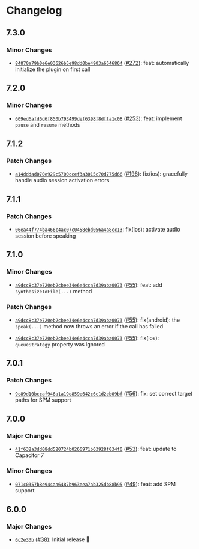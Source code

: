 # Changelog

## 7.3.0

### Minor Changes

- [`84870a79b0e6e03626b5e98dd0be4903a6546864`](https://github.com/capawesome-team/capacitor-plugins-sponsorware/commit/84870a79b0e6e03626b5e98dd0be4903a6546864) ([#272](https://github.com/capawesome-team/capacitor-plugins-sponsorware/pull/272)): feat: automatically initialize the plugin on first call

## 7.2.0

### Minor Changes

- [`609ed6afd6d6f850b793499def6398f8dffa1c08`](https://github.com/capawesome-team/capacitor-plugins-sponsorware/commit/609ed6afd6d6f850b793499def6398f8dffa1c08) ([#253](https://github.com/capawesome-team/capacitor-plugins-sponsorware/pull/253)): feat: implement `pause` and `resume` methods

## 7.1.2

### Patch Changes

- [`a14dddad070e929c5700ccef3a3015c70d775d66`](https://github.com/capawesome-team/capacitor-plugins-sponsorware/commit/a14dddad070e929c5700ccef3a3015c70d775d66) ([#196](https://github.com/capawesome-team/capacitor-plugins-sponsorware/pull/196)): fix(ios): gracefully handle audio session activation errors

## 7.1.1

### Patch Changes

- [`06ea44f774ba466c4ac07c0458ebd056a4a8cc13`](https://github.com/capawesome-team/capacitor-plugins-sponsorware/commit/06ea44f774ba466c4ac07c0458ebd056a4a8cc13): fix(ios): activate audio session before speaking

## 7.1.0

### Minor Changes

- [`a9dcc8c37e720eb2cbee34e6e4cca7d39aba0073`](https://github.com/capawesome-team/capacitor-plugins-sponsorware/commit/a9dcc8c37e720eb2cbee34e6e4cca7d39aba0073) ([#55](https://github.com/capawesome-team/capacitor-plugins-sponsorware/pull/55)): feat: add `synthesizeToFile(...)` method

### Patch Changes

- [`a9dcc8c37e720eb2cbee34e6e4cca7d39aba0073`](https://github.com/capawesome-team/capacitor-plugins-sponsorware/commit/a9dcc8c37e720eb2cbee34e6e4cca7d39aba0073) ([#55](https://github.com/capawesome-team/capacitor-plugins-sponsorware/pull/55)): fix(android): the `speak(...)` method now throws an error if the call has failed

- [`a9dcc8c37e720eb2cbee34e6e4cca7d39aba0073`](https://github.com/capawesome-team/capacitor-plugins-sponsorware/commit/a9dcc8c37e720eb2cbee34e6e4cca7d39aba0073) ([#55](https://github.com/capawesome-team/capacitor-plugins-sponsorware/pull/55)): fix(ios): `queueStrategy` property was ignored

## 7.0.1

### Patch Changes

- [`9c89d10bccaf946a1a19e859e642c6c1d2eb09bf`](https://github.com/capawesome-team/capacitor-plugins-sponsorware/commit/9c89d10bccaf946a1a19e859e642c6c1d2eb09bf) ([#56](https://github.com/capawesome-team/capacitor-plugins-sponsorware/pull/56)): fix: set correct target paths for SPM support

## 7.0.0

### Major Changes

- [`41f632a3dd08dd520724b0266971b63928f034f0`](https://github.com/capawesome-team/capacitor-plugins-sponsorware/commit/41f632a3dd08dd520724b0266971b63928f034f0) ([#53](https://github.com/capawesome-team/capacitor-plugins-sponsorware/pull/53)): feat: update to Capacitor 7

### Minor Changes

- [`071c0357b8e944aa6487b963eea7ab325db88b95`](https://github.com/capawesome-team/capacitor-plugins-sponsorware/commit/071c0357b8e944aa6487b963eea7ab325db88b95) ([#49](https://github.com/capawesome-team/capacitor-plugins-sponsorware/pull/49)): feat: add SPM support

## 6.0.0

### Major Changes

- [`6c2e33b`](https://github.com/capawesome-team/capacitor-plugins-sponsorware/commit/6c2e33bae9f1e78b4a0570542adc8659fa3ad152) ([#38](https://github.com/capawesome-team/capacitor-plugins-sponsorware/pull/38)): Initial release 🚀
